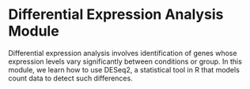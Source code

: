 # Differential Expression Analysis Module

Differential expression analysis involves identification of genes whose expression levels vary significantly between conditions or group. In this module, we learn how to use DESeq2, a statistical tool in R that models count data to detect such differences.